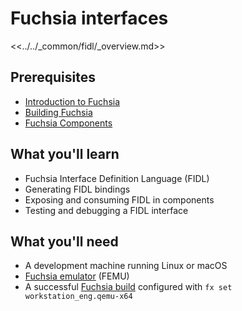 # Fuchsia interfaces

<<../../_common/fidl/_overview.md>>

## Prerequisites

*   [Introduction to Fuchsia](/get-started/learn/intro/README.md)
*   [Building Fuchsia](/get-started/learn/build/README.md)
*   [Fuchsia Components](/get-started/learn/components/README.md)

## What you'll learn

*   Fuchsia Interface Definition Language (FIDL)
*   Generating FIDL bindings
*   Exposing and consuming FIDL in components
*   Testing and debugging a FIDL interface

## What you'll need

*   A development machine running Linux or macOS
*   [Fuchsia emulator](/get-started/set_up_femu.md) (FEMU)
*   A successful [Fuchsia build](/get-started/get_fuchsia_source.md)
    configured with `fx set workstation_eng.qemu-x64`
